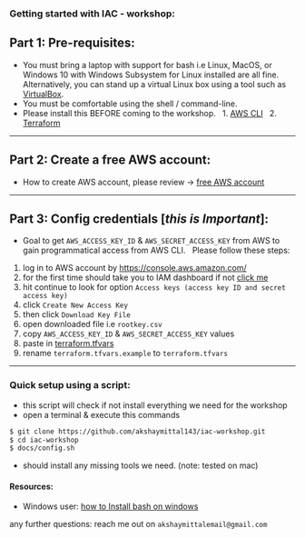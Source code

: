 ### Getting started with IAC - workshop:

Part 1: Pre-requisites:
--
* You must bring a laptop with support for bash i.e Linux, MacOS, or Windows 10 with Windows Subsystem for Linux installed are all fine. Alternatively, you can stand up a virtual Linux box using a tool such as [VirtualBox](https://www.virtualbox.org/).
* You must be comfortable using the shell / command-line.
* Please install this BEFORE coming to the workshop.
  1. [AWS CLI](https://aws.amazon.com/cli/)
  2. [Terraform](https://www.terraform.io/) 
----

Part 2: Create a free AWS account: 
---
- How to create AWS account, please review -> [free AWS account](https://aws.amazon.com/free/)
---
Part 3: Config credentials [*this is Important*]:
---
* Goal to get `AWS_ACCESS_KEY_ID` & `AWS_SECRET_ACCESS_KEY` from AWS to gain programmatical access from AWS CLI.  
Please follow these steps: 
1. log in to AWS account by https://console.aws.amazon.com/
2. for the first time should take you to IAM dashboard if not [click me](https://console.aws.amazon.com/iam/home#/security_credentials)
3. hit continue to look for option `Access keys (access key ID and secret access key)` 
4. click `Create New Access Key`
5. then click `Download Key File`
6. open downloaded file i.e `rootkey.csv`
7. copy `AWS_ACCESS_KEY_ID` & `AWS_SECRET_ACCESS_KEY` values
8. paste in [terraform.tfvars](../challenge1/terraform.tfvars.example)
9. rename `terraform.tfvars.example` to `terraform.tfvars`
---

### Quick setup using a script:
- this script will check if not install everything we need for the workshop
- open a terminal & execute this commands
```bash
$ git clone https://github.com/akshaymittal143/iac-workshop.git
$ cd iac-workshop
$ docs/config.sh
```
- should install any missing tools we need. (note: tested on mac)
#### Resources: 
- Windows user: [how to Install bash on windows](https://itsfoss.com/install-bash-on-windows/)

any further questions: reach me out on `akshaymittalemail@gmail.com`
